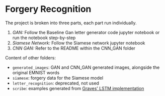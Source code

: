 # Forgery Recognition

The project is broken into three parts, each part run individually.
1. *GAN:* Follow the Baseline Gan letter generator code jupyter notebook or run the notebook step-by-step
2. *Siamese Network:* Follow the Siamese network jupyter notebook
3. *CNN GAN:* Refer to the README within the CNN_GAN folder

Content of other folders:
* `generated_images`: GAN and CNN_GAN generated images, alongside the original EMNIST words
* `siamese`: forgery data for the Siamese model
* `letter_recognition`: deprecated, not used
* `scribe`: examples generated from [Graves' LSTM implementation](https://github.com/greydanus/scribe)
